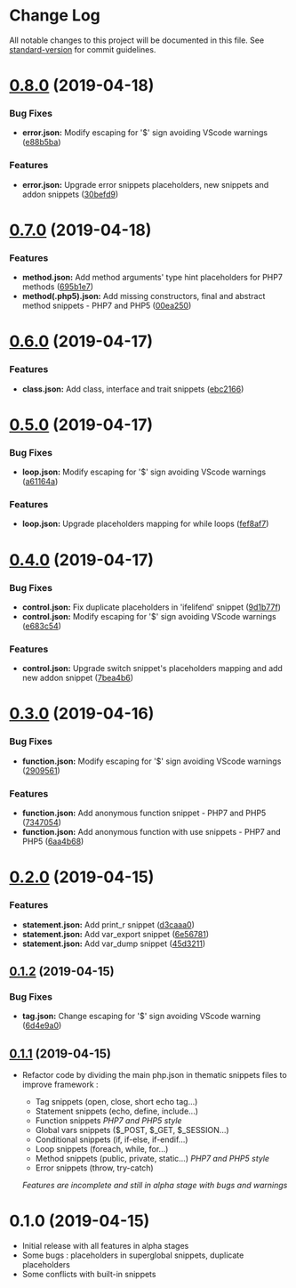 # Change Log

All notable changes to this project will be documented in this file. See [standard-version](https://github.com/conventional-changelog/standard-version) for commit guidelines.

# [0.8.0](https://github.com/h4kst3r/php-awesome-snippets/compare/v0.7.0...v0.8.0) (2019-04-18)


### Bug Fixes

* **error.json:** Modify escaping for '$' sign avoiding VScode warnings ([e88b5ba](https://github.com/h4kst3r/php-awesome-snippets/commit/e88b5ba))


### Features

* **error.json:** Upgrade error snippets placeholders, new snippets and addon snippets ([30befd9](https://github.com/h4kst3r/php-awesome-snippets/commit/30befd9))



# [0.7.0](https://github.com/h4kst3r/php-awesome-snippets/compare/v0.6.0...v0.7.0) (2019-04-18)


### Features

* **method.json:** Add method arguments' type hint placeholders for PHP7 methods ([695b1e7](https://github.com/h4kst3r/php-awesome-snippets/commit/695b1e7))
* **method(.php5).json:** Add missing constructors, final and abstract method snippets - PHP7 and PHP5 ([00ea250](https://github.com/h4kst3r/php-awesome-snippets/commit/00ea250))



# [0.6.0](https://github.com/h4kst3r/php-awesome-snippets/compare/v0.5.0...v0.6.0) (2019-04-17)


### Features

* **class.json:** Add class, interface and trait snippets ([ebc2166](https://github.com/h4kst3r/php-awesome-snippets/commit/ebc2166))



# [0.5.0](https://github.com/h4kst3r/php-awesome-snippets/compare/v0.4.0...v0.5.0) (2019-04-17)


### Bug Fixes

* **loop.json:** Modify escaping for '$' sign avoiding VScode warnings ([a61164a](https://github.com/h4kst3r/php-awesome-snippets/commit/a61164a))


### Features

* **loop.json:** Upgrade placeholders mapping for while loops ([fef8af7](https://github.com/h4kst3r/php-awesome-snippets/commit/fef8af7))



# [0.4.0](https://github.com/h4kst3r/php-awesome-snippets/compare/v0.3.0...v0.4.0) (2019-04-17)


### Bug Fixes

* **control.json:** Fix duplicate placeholders in 'ifelifend' snippet ([9d1b77f](https://github.com/h4kst3r/php-awesome-snippets/commit/9d1b77f))
* **control.json:** Modify escaping for '$' sign avoiding VScode warnings ([e683c54](https://github.com/h4kst3r/php-awesome-snippets/commit/e683c54))


### Features

* **control.json:** Upgrade switch snippet's placeholders mapping and add new addon snippet ([7bea4b6](https://github.com/h4kst3r/php-awesome-snippets/commit/7bea4b6))



# [0.3.0](https://github.com/h4kst3r/php-awesome-snippets/compare/v0.2.0...v0.3.0) (2019-04-16)


### Bug Fixes

* **function.json:** Modify escaping for '$' sign avoiding VScode warnings ([2909561](https://github.com/h4kst3r/php-awesome-snippets/commit/2909561))


### Features

* **function.json:** Add anonymous function snippet - PHP7 and PHP5 ([7347054](https://github.com/h4kst3r/php-awesome-snippets/commit/7347054))
* **function.json:** Add anonymous function with use snippets - PHP7 and PHP5 ([6aa4b68](https://github.com/h4kst3r/php-awesome-snippets/commit/6aa4b68))



# [0.2.0](https://github.com/h4kst3r/php-awesome-snippets/compare/v0.1.2...v0.2.0) (2019-04-15)


### Features

* **statement.json:** Add print_r snippet ([d3caaa0](https://github.com/h4kst3r/php-awesome-snippets/commit/d3caaa0))
* **statement.json:** Add var_export snippet ([6e56781](https://github.com/h4kst3r/php-awesome-snippets/commit/6e56781))
* **statement.json:** Add var_dump snippet ([45d3211](https://github.com/h4kst3r/php-awesome-snippets/commit/45d3211))



## [0.1.2](https://github.com/h4kst3r/php-awesome-snippets/compare/v0.1.1...v0.1.2) (2019-04-15)


### Bug Fixes

* **tag.json:** Change escaping for '$' sign avoiding VScode warning ([6d4e9a0](https://github.com/h4kst3r/php-awesome-snippets/commit/6d4e9a0))



## [0.1.1](https://github.com/h4kst3r/php-awesome-snippets/compare/v0.1.0...v0.1.1) (2019-04-15)
* Refactor code by dividing the main php.json in thematic snippets files to improve framework :
    - Tag snippets (open, close, short echo tag...)
    - Statement snippets (echo, define, include...)
    - Function snippets *PHP7 and PHP5 style*
    - Global vars snippets ($_POST, $_GET, $_SESSION...)
    - Conditional snippets (if, if-else, if-endif...)
    - Loop snippets (foreach, while, for...)
    - Method snippets (public, private, static...) *PHP7 and PHP5 style*
    - Error snippets (throw, try-catch)

    *Features are incomplete and still in alpha stage with bugs and warnings*


# 0.1.0 (2019-04-15)
* Initial release with all features in alpha stages
* Some bugs : placeholders in superglobal snippets, duplicate placeholders
* Some conflicts with built-in snippets
